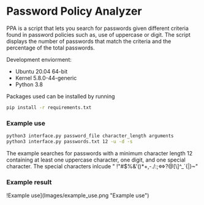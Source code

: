 # Password Policy Analyzer

PPA is a script that lets you search for passwords given different criteria found in password policies such as, use of uppercase or digit.
The script displays the number of passwords that match the criteria and the percentage of the total passwords.

Development enviorment:
- Ubuntu 20.04 64-bit
- Kernel 5.8.0-44-generic
- Python 3.8
 
Packages used can be installed by running
```sh
pip install -r requirements.txt
```

### Example use

```sh
python3 interface.py password_file character_length arguments
python3 interface.py passwords.txt 12 -u -d -s
```
The example searches for passwords with a minimum character length 12 containing at least one uppercase character, one digit, and one special character.
The special characters inlcude " !"#$%&'()*+,-./:;<=>?@[\\]^_`{|}~"

### Example result
!Example use](Images/example_use.png "Example use")